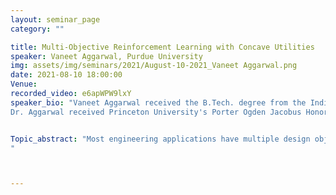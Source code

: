 ```yaml
---
layout: seminar_page
category: ""

title: Multi-Objective Reinforcement Learning with Concave Utilities
speaker: Vaneet Aggarwal, Purdue University
img: assets/img/seminars/2021/August-10-2021_Vaneet Aggarwal.png
date: 2021-08-10 18:00:00 
Venue: 
recorded_video: e6apWPW9lxY
speaker_bio: "Vaneet Aggarwal received the B.Tech. degree from the Indian Institute of Technology, Kanpur,India in 2005, and the M.A. and Ph.D. degrees in 2007 and 2010, respectively from Princeton University, Princeton, NJ, USA, all in Electrical Engineering.He is currently an Associate Professor at Purdue University, West Lafayette,IN, where he has been since Jan 2015. He was a Senior Member of Technical StaffResearch at AT&T Labs-Research, NJ (2010-2014), Adjunct Assistant Professorat Columbia University, NY (2013-2014), and VAJRA Adjunct Professor at IIScBangalore (2018-2019). His current research interests are in machine learning and networking areas.
Dr. Aggarwal received Princeton University's Porter Ogden Jacobus Honorific Fellowship in 2009, the AT&T Vice President Excellence Award in 2012, the AT&T Key Contributor Award in 2013, the AT&T Senior VicePresident Excellence Award in 2014, and the Purdue Most Impactful Faculty Innovator in 2020. He received the 2017 Jack Neubauer Memorial Award recognizing the Best Systems Paper published in the IEEE Transactions on Vehicular Technology, and the 2018 Infocom Workshop HotPOST Best Paper Award.He was on the Editorial Board of IEEE Transactions on Green Communications and Networking, and is currently on the Editorial Board of the IEEE Transactions onCommunications and the IEEE/ACM Transactions on Networking." 


Topic_abstract: "Most engineering applications have multiple design objectives. In thistalk, we will consider the problem of building a Reinforcement Learning (RL)framework for jointly optimizing multiple objectives, which can be used inmultiple scheduling applications. An example is maximization of fairness amongmultiple agents, which requires balancing the cumulative rewards received byindividual agents, with an optimization objective that is often non-linearacross the agents. With such objective functions, Bellman Optimality no longerholds. Thus, existing RL algorithms aiming at optimizing the (discounted)cumulative reward of all agents fail to address this issue. We formalize theproblem of optimizing a non-linear function of multiple long term averagerewards, to explicitly ensure multi-objective optimization in RL algorithms. Wethen propose model-based and model-free algorithms to learn the optimal policyand discuss regret guarantees. Further, we will discuss the implementation ofour algorithms on scheduling problems and demonstrate that the proposed RLframework can enable multi-objective optimization in these applications withsignificant improvement as compared to standard RL algorithms. Finally, we willdiscuss the impact of constraints in multi-objective reinforcement learning.
"



---
```



